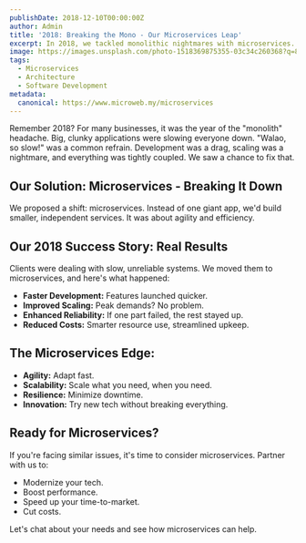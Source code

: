 ```yaml
---
publishDate: 2018-12-10T00:00:00Z
author: Admin
title: '2018: Breaking the Mono - Our Microservices Leap'
excerpt: In 2018, we tackled monolithic nightmares with microservices. Faster development, better scaling, and real agility. A look back at our transformative journey.
image: https://images.unsplash.com/photo-1518369875355-03c34c260368?q=80&w=2070&auto=format&fit=crop&ixlib=rb-4.0.3&ixid=M3wxMjA3fDB8MHxwaG90by1wYWdlfHx8fGVufDB8fHx8fA%3D%3D
tags:
  - Microservices
  - Architecture
  - Software Development
metadata:
  canonical: https://www.microweb.my/microservices
---
```


Remember 2018? For many businesses, it was the year of the "monolith" headache. Big, clunky applications were slowing everyone down. "Walao, so slow!" was a common refrain. Development was a drag, scaling was a nightmare, and everything was tightly coupled. We saw a chance to fix that.

## Our Solution: Microservices - Breaking It Down

We proposed a shift: microservices. Instead of one giant app, we'd build smaller, independent services. It was about agility and efficiency.

## Our 2018 Success Story: Real Results

Clients were dealing with slow, unreliable systems. We moved them to microservices, and here's what happened:

* **Faster Development:** Features launched quicker.
* **Improved Scaling:** Peak demands? No problem.
* **Enhanced Reliability:** If one part failed, the rest stayed up.
* **Reduced Costs:** Smarter resource use, streamlined upkeep.

## The Microservices Edge:

* **Agility:** Adapt fast.
* **Scalability:** Scale what you need, when you need.
* **Resilience:** Minimize downtime.
* **Innovation:** Try new tech without breaking everything.

## Ready for Microservices?

If you're facing similar issues, it's time to consider microservices. Partner with us to:

* Modernize your tech.
* Boost performance.
* Speed up your time-to-market.
* Cut costs.

Let's chat about your needs and see how microservices can help.